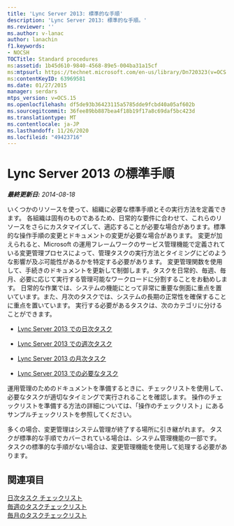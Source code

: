 ```yaml
---
title: 'Lync Server 2013: 標準的な手順'
description: 'Lync Server 2013: 標準的な手順。'
ms.reviewer: ''
ms.author: v-lanac
author: lanachin
f1.keywords:
- NOCSH
TOCTitle: Standard procedures
ms:assetid: 1b45d610-9840-4568-89e5-004ba31a15cf
ms:mtpsurl: https://technet.microsoft.com/en-us/library/Dn720323(v=OCS.15)
ms:contentKeyID: 63969581
ms.date: 01/27/2015
manager: serdars
mtps_version: v=OCS.15
ms.openlocfilehash: df5de93b36423115a5785dde9fcbd40a05af602b
ms.sourcegitcommit: 36fee89bb887bea4f18b19f17a8c69daf5bc423d
ms.translationtype: MT
ms.contentlocale: ja-JP
ms.lasthandoff: 11/26/2020
ms.locfileid: "49423716"
---
```

# <a name="standard-procedures-in-lync-server-2013"></a>Lync Server 2013 の標準手順

<div data-xmlns="http://www.w3.org/1999/xhtml">

<div class="topic" data-xmlns="http://www.w3.org/1999/xhtml" data-msxsl="urn:schemas-microsoft-com:xslt" data-cs="https://msdn.microsoft.com/">

<div data-asp="https://msdn2.microsoft.com/asp">



</div>

<div id="mainSection">

<div id="mainBody">

<span> </span>

_**最終更新日:** 2014-08-18_

いくつかのリソースを使って、組織に必要な標準手順とその実行方法を定義できます。 各組織は固有のものであるため、日常的な要件に合わせて、これらのリソースをさらにカスタマイズして、適応することが必要な場合があります。標準的な操作手順の変更とドキュメントの変更が必要な場合があります。 変更が加えられると、Microsoft の運用フレームワークのサービス管理機能で定義されている変更管理プロセスによって、管理タスクの実行方法とタイミングにどのような影響が及ぶ可能性があるかを特定する必要があります。 変更管理関数を使用して、手続きのドキュメントを更新して制御します。タスクを日常的、毎週、毎月、必要に応じて実行する管理可能なワークロードに分割することをお勧めします。 日常的な作業では、システムの機能にとって非常に重要な側面に重点を置いています。また、月次のタスクでは、システムの長期の正常性を確保することに重点を置いています。 実行する必要があるタスクは、次のカテゴリに分けることができます。

  - [Lync Server 2013 での日次タスク](lync-server-2013-daily-tasks.md)

  - [Lync Server 2013 での週次タスク](lync-server-2013-weekly-tasks.md)

  - [Lync Server 2013 の月次タスク](lync-server-2013-monthly-tasks.md)

  - [Lync Server 2013 での必要なタスク](lync-server-2013-as-needed-tasks.md)

運用管理のためのドキュメントを準備するときに、チェックリストを使用して、必要なタスクが適切なタイミングで実行されることを確認します。 操作のチェックリストを準備する方法の詳細については、「操作のチェックリスト」にあるサンプルチェックリストを参照してください。

多くの場合、変更管理はシステム管理が終了する場所に引き継がれます。 タスクが標準的な手順でカバーされている場合は、システム管理機能の一部です。 タスクの標準的な手順がない場合は、変更管理機能を使用して処理する必要があります。

<div>

## <a name="see-also"></a>関連項目


[日次タスク チェックリスト](lync-server-2013-operations-checklists.md)  
[毎週のタスクチェックリスト](lync-server-2013-operations-checklists.md)  
[毎月のタスクチェックリスト](lync-server-2013-operations-checklists.md)  
  

</div>

</div>

<span> </span>

</div>

</div>

</div>

